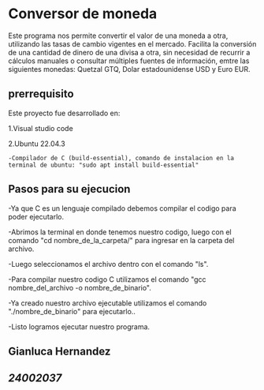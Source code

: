 # Conversor de moneda

Este programa nos permite convertir el valor de una moneda a otra, utilizando las tasas de cambio vigentes en el mercado. Facilita la conversión de una cantidad de dinero de una divisa a otra, sin necesidad de recurrir a cálculos manuales o consultar múltiples fuentes de información, emtre las siguientes monedas: Quetzal GTQ, Dolar estadounidense USD y Euro EUR.


## prerrequisito
Este proyecto fue desarrollado en:

1.Visual studio code

2.Ubuntu 22.04.3

    -Compilador de C (build-essential), comando de instalacion en la terminal de ubuntu: "sudo apt install build-essential"

## Pasos para su ejecucion 
-Ya que C es un lenguaje compilado debemos compilar el codigo para poder ejecutarlo.

-Abrimos la terminal en donde tenemos nuestro codigo, luego con el comando "cd nombre_de_la_carpeta/" para ingresar en la carpeta del archivo.

-Luego seleccionamos el archivo dentro con el comando "ls".

-Para compilar nuestro codigo C utilizamos el comando "gcc nombre_del_archivo -o nombre_de_binario".

-Ya creado nuestro archivo ejecutable utilizamos el comando "./nombre_de_binario" para ejecutarlo..

-Listo logramos ejecutar nuestro programa.

## **Gianluca Hernandez**
## *24002037*



